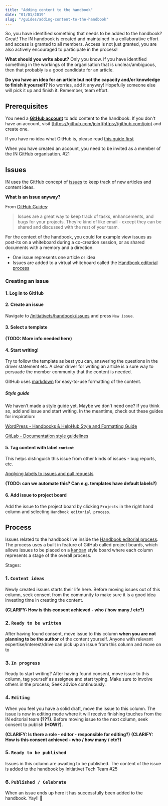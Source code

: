 ```yaml
---
title: "Adding content to the handbook"
date: "01/01/2019"
slug: "/guides/adding-content-to-the-handbook"
---
```


So, you have identified something that needs to be added to the handbook? Great! The IN handbook is created and maintained in a collaborative effort and access is granted to all members. Access is not just granted, you are also actively encouraged to participate in the process!

**What should you write about?** Only you know. If you have identified something in the workings of the organisation that is unclear/ambiguous, then that probably is a good candidate for an article.

**Do you have an idea for an article but not the capacity and/or knowledge to finish it yourself?** No worries, add it anyway! Hopefully someone else will pick it up and finish it. Remember, team effort.

## Prerequisites

You need a **[GitHub account](https://github.com/join)** to add content to the handbook. If you don't have an account, visit [https://github.com/join](https://github.com/join) and create one.

If you have no idea what GitHub is, please read [this guide first](/guides/github)

When you have created an account, you need to be invited as a member of the IN GitHub organisation. #21

## Issues

IN uses the GitHub concept of [issues](https://guides.github.com/features/issues/) to keep track of new articles and content ideas.

**What is an issue anyway?**

From [GitHub Guides](https://guides.github.com/features/issues/):

> Issues are a great way to keep track of tasks, enhancements, and bugs for your projects. They’re kind of like email - except they can be shared and discussed with the rest of your team.

For the context of the handbook, you could for example view issues as post-its on a whiteboard during a co-creation session, or as shared documents with a memory and a direction.

- One issue represents one article or idea
- Issues are added to a virtual whiteboard called the [Handbook editorial process](https://github.com/initiativets/handbook/projects)

### Creating an issue

#### 1. Log in to GitHub

#### 2. Create an issue

Navigate to [/initiativets/handbook/issues](/initiativets/handbook/issues) and press `New issue`.

#### 3. Select a template

**(TODO: More info needed here)**

#### 4. Start writing!

Try to follow the template as best you can, answering the questions in the driver statement etc. A clear driver for writing an article is a sure way to persuade the member community that the content is needed.

GitHub uses [markdown](https://guides.github.com/features/mastering-markdown/) for easy-to-use formatting of the content.

##### Style guide

We haven't made a style guide yet. Maybe we don't need one?  If you think so, add and issue and start writing. In the meantime, check out these guides for inspiration:

[WordPress - Handbooks & HelpHub Style and Formatting Guide](https://make.wordpress.org/docs/handbook/documentation-team-handbook/handbooks-style-and-formatting-guide/)

[GitLab - Documentation style guidelines](https://docs.gitlab.com/ee/development/documentation/styleguide.html)

#### 5. Tag content with label `content`

This helps distinguish this issue from other kinds of issues - bug reports, etc.

[Applying labels to issues and pull requests](https://help.github.com/articles/applying-labels-to-issues-and-pull-requests/)

**(TODO: can we automate this? Can e.g. templates have default labels?)**

#### 6. Add issue to project board

Add the issue to the project board by clicking `Projects` in the right hand column and selecting `Handbook editorial process`.

## Process

Issues related to the handbook live inside the [Handbook editorial process](https://github.com/initiativets/handbook/projects/1). The process uses a built in feature of GitHub called project boards, which allows issues to be placed on a [kanban](https://en.wikipedia.org/wiki/Kanban_board) style board where each column represents a stage of the overall process.

Stages:

### 1. `Content ideas`

Newly created issues starts their life here. Before moving issues out of this column, seek consent from the community to make sure it is a good idea investing time in creating the content.

**(CLARIFY: How is this consent achieved - who / how many / etc?)**

### 2. `Ready to be written`

After having found consent, move issue to this column **when you are not planning to be the author** of the content yourself. Anyone with relevant expertise/interest/drive can pick up an issue from this column and move on to

### 3. `In progress`

Ready to start writing? After having found consent, move issue to this column, tag yourself as assignee and start typing. Make sure to involve others in the process; Seek advice continuously.

### 4. `Editing`

When you feel you have a solid draft, move the issue to this column. The issue is now in editing mode where it will receive finishing touches from the IN editorial team **(???)**. Before moving issue to the next column, seek consent to publish **(HOW?)**.

**(CLARIFY: Is there a role - editor - responsible for editing?)**
**(CLARIFY: How is this consent achieved - who / how many / etc?)**

### 5. `Ready to be published`

Issues in this column are awaiting to be published. The content of the issue is added to the handbook by Initiativet Tech Team #25

### 6. `Published / Celebrate`

When an issue ends up here it has successfully been added to the handbook. Yay!! 🎉
